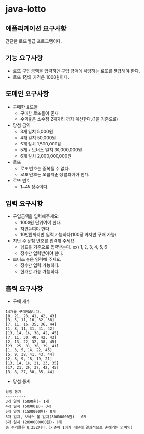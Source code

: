 # java-lotto

## 애플리케이션 요구사항
간단한 로또 발급 프로그램이다.

## 기능 요구사항
- 로또 구입 금액을 입력하면 구입 금액에 해당하는 로또를 발급해야 한다.
- 로또 1장의 가격은 1000원이다.

## 도메인 요구사항
- 구매한 로또들
  - 구매한 로또들이 존재
  - 수익률은 소수점 2째자리 까지 계산한다.(1을 기준으로)
- 당첨 금액
  - 3개 일치 5,000원
  - 4개 일치 50,000원
  - 5개 일치 1,500,000원
  - 5개 + 보너스 일치 30,000,000원
  - 6개 일치 2,000,000,000원
- 로또
  - 로또 번호는 중복될 수 없다.
  - 로또 번호는 오름차순 정렬되어야 한다.
- 로또 번호
  - 1~45 정수이다.

## 입력 요구사항
- 구입금액을 입력해주세요.
  - 1000원 단위여야 한다.
  - 자연수여야 한다.
  - 10만원까지만 입력 가능하다(100장 까지만 구매 가능)
- 지난 주 당첨 번호를 입력해 주세요.
  - 쉼표를 기준으로 입력받는다. ex) 1, 2, 3, 4, 5, 6
  - 정수만 입력받아야 한다.
- 보너스 볼을 입력해 주세요.
  - 정수만 입력 가능하다.
  - 한개만 가능 가능하다.

## 출력 요구사항
- 구매 개수
```angular2html
14개를 구매했습니다.
[8, 21, 23, 41, 42, 43]
[3, 5, 11, 16, 32, 38]
[7, 11, 16, 35, 36, 44]
[1, 8, 11, 31, 41, 42]
[13, 14, 16, 38, 42, 45]
[7, 11, 30, 40, 42, 43]
[2, 13, 22, 32, 38, 45]
[23, 25, 33, 36, 39, 41]
[1, 3, 5, 14, 22, 45]
[5, 9, 38, 41, 43, 44]
[2, 8, 9, 18, 19, 21]
[13, 14, 18, 21, 23, 35]
[17, 21, 29, 37, 42, 45]
[3, 8, 27, 30, 35, 44]
```
- 당첨 통계
```angular2html
당첨 통계
---------
3개 일치 (5000원)- 1개
4개 일치 (50000원)- 0개
5개 일치 (1500000원)- 0개
5개 일치, 보너스 볼 일치(30000000원) - 0개
6개 일치 (2000000000원)- 0개
총 수익률은 0.35입니다.(기준이 1이기 때문에 결과적으로 손해라는 의미임)
```
